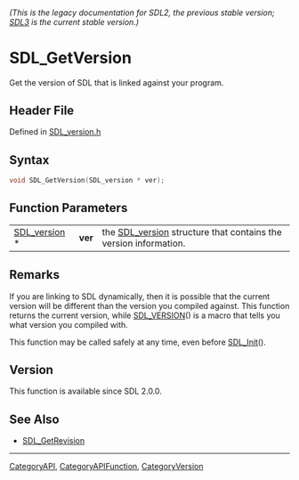###### (This is the legacy documentation for SDL2, the previous stable version; [SDL3](https://wiki.libsdl.org/SDL3/) is the current stable version.)
# SDL_GetVersion

Get the version of SDL that is linked against your program.

## Header File

Defined in [SDL_version.h](https://github.com/libsdl-org/SDL/blob/SDL2/include/SDL_version.h)

## Syntax

```c
void SDL_GetVersion(SDL_version * ver);
```

## Function Parameters

|                              |         |                                                                                 |
| ---------------------------- | ------- | ------------------------------------------------------------------------------- |
| [SDL_version](SDL_version) * | **ver** | the [SDL_version](SDL_version) structure that contains the version information. |

## Remarks

If you are linking to SDL dynamically, then it is possible that the current
version will be different than the version you compiled against. This
function returns the current version, while [SDL_VERSION](SDL_VERSION)() is
a macro that tells you what version you compiled with.

This function may be called safely at any time, even before
[SDL_Init](SDL_Init)().

## Version

This function is available since SDL 2.0.0.

## See Also

- [SDL_GetRevision](SDL_GetRevision)

----
[CategoryAPI](CategoryAPI), [CategoryAPIFunction](CategoryAPIFunction), [CategoryVersion](CategoryVersion)

